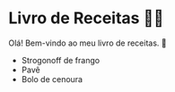 # Livro de Receitas :man_cook:

Olá! Bem-vindo ao meu livro de receitas. :wave:

- Strogonoff de frango
- Pavê
- Bolo de cenoura 

